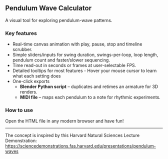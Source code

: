 ## Pendulum Wave Calculator
A visual tool for exploring pendulum-wave patterns.

### Key features

* Real-time canvas animation with play, pause, stop and timeline scrubber.
* Simple sliders/inputs for swing duration, swings-per-loop, loop length, pendulum count and faster/slower sequencing.
* Time read-out in seconds or frames at user-selectable FPS.
* Detailed tooltips for most features - Hover your mouse cursor to learn what each setting does
* One-click exports
  * **Blender Python script** – duplicates and retimes an armature for 3D renders.
  * **MIDI file** – maps each pendulum to a note for rhythmic experiments.


### How to use
Open the HTML file in any modern browser and have fun!

---

The concept is inspired by this Harvard Natural Sciences Lecture Demonstration: https://sciencedemonstrations.fas.harvard.edu/presentations/pendulum-waves
